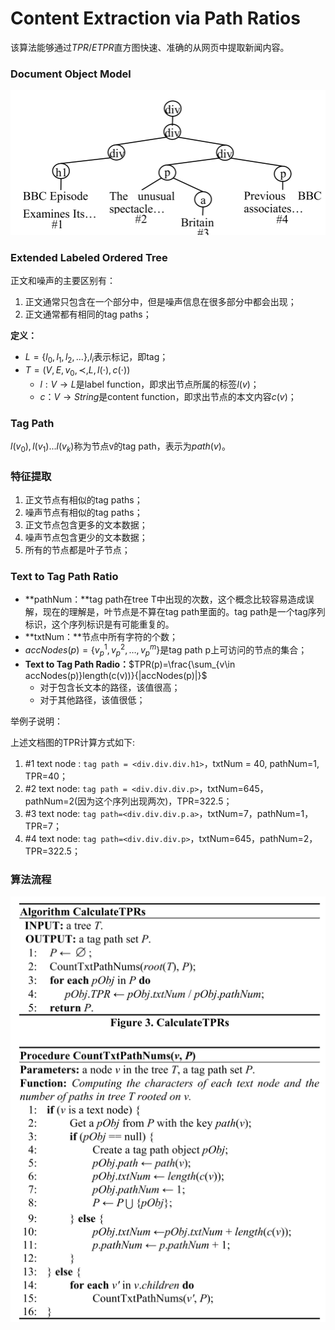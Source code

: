 # Content Extraction via Path Ratios

该算法能够通过$TPR/ETPR$直方图快速、准确的从网页中提取新闻内容。

### Document Object Model

![](./images/1.png)

### Extended Labeled Ordered Tree

正文和噪声的主要区别有：

1. 正文通常只包含在一个部分中，但是噪声信息在很多部分中都会出现；
2. 正文通常都有相同的tag paths；

**定义：**

- $L=\{l_0,l_1,l_2,...\}$,$l_i$表示标记，即tag；
- $T=(V,E,v_0,\prec ,L,l(\cdot),c(\cdot))$
  - $l:V\rightarrow L$是label function，即求出节点所属的标签$l(v)$；
  - $c：V\rightarrow String$是content function，即求出节点的本文内容$c(v)$；

### Tag Path

$l(v_0),l(v_1)...l(v_k)$称为节点v的tag path，表示为$path(v)$。

### 特征提取

1. 正文节点有相似的tag paths；
2. 噪声节点有相似的tag paths；
3. 正文节点包含更多的文本数据；
4. 噪声节点包含更少的文本数据；
5. 所有的节点都是叶子节点；

### Text to Tag Path Ratio

- **pathNum：**tag path在tree T中出现的次数，这个概念比较容易造成误解，现在的理解是，叶节点是不算在tag path里面的。tag path是一个tag序列标识，这个序列标识是有可能重复的。
- **txtNum：**节点中所有字符的个数；
- $accNodes(p)=\{v_p^1,v_p^2,…,v_p^m\}$是tag path p上可访问的节点的集合；
- **Text to Tag Path Radio：**$TPR(p)=\frac{\sum_{v\in accNodes(p)}length(c(v))}{|accNodes(p)|}$
  - 对于包含长文本的路径，该值很高；
  - 对于其他路径，该值很低；

举例子说明：

上述文档图的TPR计算方式如下:

1. \#1 text node : `tag path = <div.div.div.h1>`，txtNum = 40, pathNum=1, TPR=40；
2. \#2 text node: `tag path = <div.div.div.p>`，txtNum=645，pathNum=2(因为这个序列出现两次)，TPR=322.5；
3. \#3 text node: `tag path=<div.div.div.p.a>`，txtNum=7，pathNum=1，TPR=7；
4. \#4 text node: `tag path=<div.div.div.p>`，txtNum=645，pathNum=2，TPR=322.5；

### 算法流程

![](./images/2.png)

